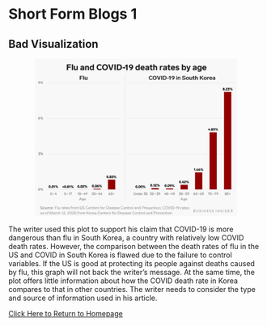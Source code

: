 # Short Form Blogs 1

## Bad Visualization

<p align="center">
<img src="Figures/VisBlog1-1.JPG" width="400" />
</p>

The writer used this plot to support his claim that COVID-19 is more dangerous than flu in South Korea, a country with relatively low COVID death rates. However, the comparison between the death rates of flu in the US and COVID in South Korea is flawed due to the failure to control variables. If the US is good at protecting its people against deaths caused by flu, this graph will not back the writer’s message. At the same time, the plot offers little information about how the COVID death rate in Korea compares to that in other countries. The writer needs to consider the type and source of information used in his article.

[Click Here to Return to Homepage](README.md)
